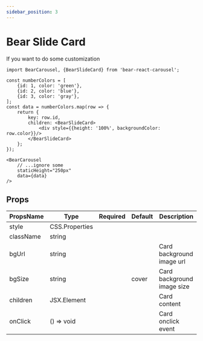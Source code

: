 ```yaml
---
sidebar_position: 3
---
```


# Bear Slide Card
If you want to do some customization

```tsx
import BearCarousel, {BearSlideCard} from 'bear-react-carousel';

const numberColors = [
    {id: 1, color: 'green'},
    {id: 2, color: 'blue'},
    {id: 3, color: 'gray'},
];
const data = numberColors.map(row => {
    return {
        key: row.id,
        children: <BearSlideCard>
            <div style={{height: '100%', backgroundColor: row.color}}/>
        </BearSlideCard>
    };
});

<BearCarousel
    // ...ignore some 
    staticHeight="250px"
    data={data}
/>
```


## Props

| PropsName     | Type           | Required | Default | Description                          |
|-------------- | -------------- | -------- | ------- | -------------------------------------|
| style         | CSS.Properties |          |         |                                      |
| className     | string         |          |         |                                      |
| bgUrl         | string         |          |         | Card background image url            |
| bgSize        | string         |          |  cover  | Card background image size           |
| children      | JSX.Element    |          |         | Card content                         |
| onClick       | () => void     |          |         | Card onclick event                   |
